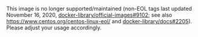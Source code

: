 This image is no longer supported/maintained (non-EOL tags last updated November 16, 2020, [docker-library/official-images#9102](https://github.com/docker-library/official-images/pull/9102); see also https://www.centos.org/centos-linux-eol/ and [docker-library/docs#2205](https://github.com/docker-library/docs/pull/2205)). Please adjust your usage accordingly.
